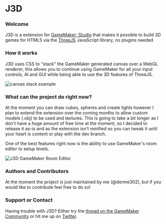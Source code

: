 J3D
===

### Welcome
J3D is a extension for [GameMaker: Studio](http://www.yoyogames.com/studio) that makes it possible to build 3D games for HTML5 via the [ThreeJS](http://threejs.org/) JavaScript library, no plugins needed

### How it works
J3D uses CSS to "stack" the GameMaker generated canvas over a WebGL renderer, this allows you to continue using GameMaker for all your input controls, AI and GUI while being able to use the 3D features of ThreeJS.

![canvas stack example](http://2.bp.blogspot.com/-9aHVW1Th8Ak/UZGjjdoL71I/AAAAAAAAAC8/S8b5hS5A8kg/s320/blog_example.png)

### What can the project do right now?
At the moment you can draw cubes, spheres and create lights however I plan to extend the extension over the coming months to allow custom models (.obj) to be used and textures. This is going to take a bit longer as I don't have a huge amount of free time at the moment, so I decided to release it as-is and as the extension isn't minified so you can tweak it until your heart is content or play with the dev branch.

One of the best features right now is the ability to use GameMaker's room editor to setup levels.

![J3D GameMaker Room Editor](http://4.bp.blogspot.com/-_cCy_Oko8YU/UY2quOsgLoI/AAAAAAAAACo/KdfcLMjywrQ/s1600/Screen+Shot+2013-05-10+at+11.02.07+PM.png)

### Authors and Contributors
At the moment the project is just maintained by me (@derme302), but if you would like to contribute feel free to do so!

### Support or Contact
Having trouble with J3D? Either try the [thread on the GameMaker Community](http://gmc.yoyogames.com/index.php?showtopic=580931) or hit me up on [Twitter](https://twitter.com/derme302).
